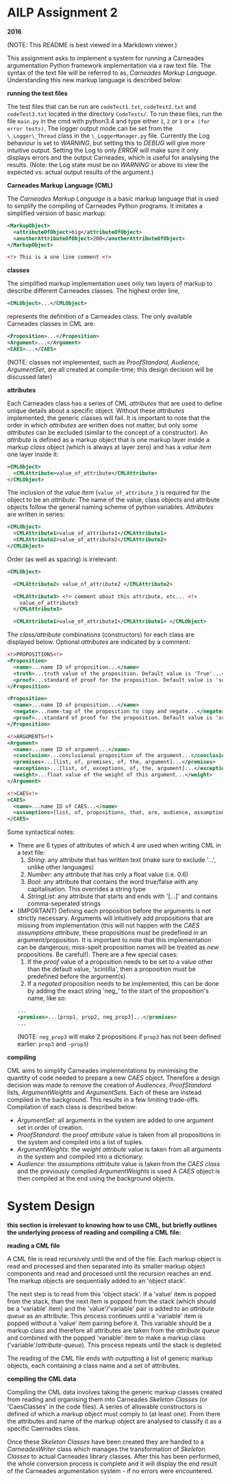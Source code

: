 # AILP Assignment 2
**2016**

(NOTE: This README is best viewed in a Markdown viewer.)

This assignment asks to implement a system for running a Carneades argumentation Python framework implementation via a raw text file. The syntax of the text file will be referred to as, _Carneades Markup Language_. Understanding this new markup language is described below:

**running the test files**

The test files that can be run are `codeTest1.txt`, `codeTest2.txt` and `codeTest3.txt` located in the directory `CodeTests/`. To run these files, run the file `main.py` in the cmd with python3.4 and type either `1`, `2` or `3` or `e (for error tests)`. The logger output mode can be set from the `\_Logger\_Thread` class in the `\_LoggerManager.py` file. Currently the Log behaviour is set to _WARNING_, but setting this to _DEBUG_ will give more intuitive output. Setting the Log to only _ERROR_ will make sure it only displays errors and the output Carneades, which is useful for analysing the results. (Note: the Log state must be on _WARNING_ or above to view the expected vs. actual output results of the argument.)

**Carneades Markup Language (CML)**

The _Carneades Markup Language_ is a basic markup language that is used to simplify the compiling of Carneades Python programs. It imitates a simplified version of basic markup:

```xml
<MarkupObject>
  <attributeOfObject>big</attributeOfObject>
  <anotherAttributeOfObject>200</anotherAttributeOfObject>
</MarkupObject>

<!> This is a one line comment <!>
```

**classes**

The simplified markup implementation uses only two layers of markup to describe different Carneades classes. The highest order line,

```xml
<CMLObject>...</CMLObject>
```

represents the definition of a Carneades class. The only available Carneades classes in CML are:

```xml
<Proposition>...</Proposition>
<Argument>...</Argument>
<CAES>...</CAES>
```

(NOTE: classes not implemented, such as _ProofStandard, Audience, ArgumentSet_, are all created at compile-time; this design decision will be discussed later)

**attributes**

Each Carneades class has a series of CML _attributes_ that are used to define unique details about a specific object. Without these _attributes_ implemented, the generic classes will fail. It is important to note that the order in which _attributes_ are written does not matter, but only some _attributes_ can be excluded (similar to the concept of a constructor). An _attribute_ is defined as a markup object that is one markup layer inside a markup _class_ object (which is always at layer zero) and has a _value item_ one layer inside it:

```xml
<CMLObject>
  <CMLAttribute>value_of_attribute</CMLAttribute>
</CMLObject>
```

The inclusion of the _value item_ (```value_of_attribute_```) is required for the object to be an _attribute_. The name of the value, class objects and attribute objects follow the general naming scheme of python variables. _Attributes_ are written in series:

```xml
<CMLObject>
  <CMLAttribute1>value_of_attribute1</CMLAttribute1>
  <CMLAttribute2>value_of_attribute2</CMLAttribute2>
</CMLObject>
```
Order (as well as spacing) is irrelevant:

```xml
<CMLObject>

  <CMLAttribute2> value_of_attribute2 </CMLAttribute2>

  <CMLAttribute3> <!> comment about this attribute, etc... <!>
    value_of_attribute3
  </CMLAttribute3>

  <CMLAttribute1>value_of_attribute1</CMLAttribute1> </CMLObject>
```
The _class/attribute_ combinations (constructors) for each class are displayed below. Optional _attributes_ are indicated by a comment:

```xml
<!>PROPOSITIONS<!>
<Proposition>
  <name>...name ID of proposition...</name>
  <truth>...truth value of the proposition. Default value is 'True'...</truth> <!>optional<!>
  <proof>...standard of proof for the proposition. Default value is 'scintilla'...</proof> <!>optional<!>
</Proposition>

<Proposition>
  <name>...name ID of proposition...</name>
  <negate>...name-tag of the proposition to copy and negate...</negate>
  <proof>...standard of proof for the proposition. Default value is 'scintilla'...</proof> <!>optional<!>
</Proposition>

<!>ARGUMENTS<!>
<Argument>
  <name>...name ID of argument...</name>
  <conclusion>...conclusional proposition of the argument...</conclusion>
  <premises>...[list, of, premises, of, the, argument]...</premises>
  <exceptions>...[list, of, exceptions, of, the, argument]...</exceptions> <!>optional<!>
  <weight>...float value of the weight of this argument...</weight>
</Argument>

<!>CAES<!>
<CAES>
  <name>...name ID of CAES...</name>
  <assumptions>[list, of, propositions, that, are, audience, assumptions]</assumptions>
</CAES>
```
Some syntactical notes:
* There are 6 types of attributes of which 4 are used when writing CML in a text file:
  1. _String_: any attribute that has written text (make sure to exclude '...', unlike other languages)
  2. _Number_: any attribute that has only a float value (i.e. 0.6)
  3. _Bool_: any attribute that contains the word true/false with any capitalisation. This overrides a string type
  4. _StringList_: any attribute that starts and ends with '[...]' and contains comma-seperated strings
* (IMPORTANT) Defining each proposition before the arguments is not strictly necessary. Arguments will intuitively add propositions that are missing from implementation (this will not happen with the _CAES assumptions attribute_, these propositions must be predefined in an argument/proposition. It is important to note that this implementation can be dangerous; miss-spelt proposition names will be treated as _new_ propositions. Be careful!). There are a few special cases:
  1. If the _proof_ value of a proposition needs to be set to a value other than the default value, 'scintilla', then a proposition must be predefined before the argument(s).
  2. If a _negated_ proposition needs to be implemented, this can be done by adding the exact string 'neg\_' to the start of the proposition's name, like so:
  ```xml
  ...
  <premises>...[prop1, prop2, neg_prop3]...</premises>
  ...
  ```
  (NOTE: ```neg_prop3``` will make 2 propositions if ```prop3``` has not been defined earlier: ```prop3``` and ```-prop3```)

**compiling**

CML aims to simplify Carneades implementations by minimising the quantity of code needed to prepare a new _CAES_ object. Therefore a design decision was made to remove the creation of _Audiences_, _ProofStandard_ lists, _ArgumentWeights_ and _ArgumentSets_. Each of these are instead compiled in the background. This results in a few limiting trade-offs. Compilation of each class is described below:
* _ArgumentSet_: all arguments in the system are added to one argument set in order of creation.
* _ProofStandard_: the _proof attribute_ value is taken from all propositions in the system and compiled into a list of tuples.
* _ArgumentWeights_: the _weight attribute_ value is taken from all arguments in the system and compiled into a dictionary.
* _Audience_: the _assumptions attribute_ value is taken from the _CAES class_ and the previously compiled _ArgumentWeights_ is used
A _CAES_ object is then compiled at the end using the background objects.

# System Design

**this section is irrelevant to knowing how to use CML, but briefly outlines the underlying process of reading and compiling a CML file:**

**reading a CML file**

A CML file is read recursively until the end of the file. Each markup object is read and processed and then separated into its smaller markup object components and read and processed until the recursion reaches an end. The markup objects are sequentially added to an 'object stack'.

The next step is to read from this 'object stack'. If a 'value' item is popped from the stack, than the next item is popped from the stack (which should be a 'variable' item) and the 'value'/'variable' pair is added to an _attribute queue_ as an attribute. This process continues until a 'variable' item is popped without a 'value' item pairing before it. This variable should be a markup class and therefore all attributes are taken from the _attribute queue_ and combined with the popped 'variable' item to make a markup class ('variable'/_attribute-queue_). This process repeats until the stack is depleted.

The reading of the CML file ends with outputting a list of generic markup objects, each containing a class name and a set of attributes.

**compiling the CML data**

Compiling the CML data involves taking the generic markup classes created from reading and organising them into Carneades _Skeleton Classes_ (or 'CaesClasses' in the code files). A series of allowable constructors is defined of which a markup object must comply to (at least one). From there the attributes and name of the markup object are analysed to classify it as a specific Caernades class.

Once these _Skeleton Classes_ have been created they are handed to a _CarneadesWriter_ class which manages the transformation of _Skeleton Classes_ to actual Carneades library classes. After this has been performed, the whole conversion process is complete and it will display the end result of the Carneades argumentation system - if no errors were encountered.
